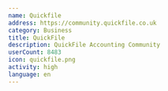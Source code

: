 ```yaml
---
name: Quickfile
address: https://community.quickfile.co.uk
category: Business
title: QuickFile
description: QuickFile Accounting Community
userCount: 8483
icon: quickfile.png
activity: high
language: en
---
```

